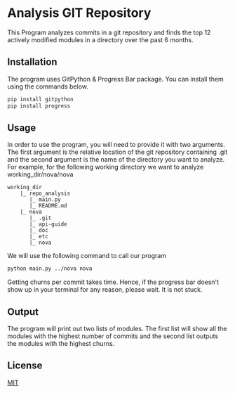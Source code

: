 # Analysis GIT Repository

This Program analyzes commits in a git repository and finds the top 12 actively modified modules in a directory over the past 6 months.

## Installation

The program uses GitPython & Progress Bar package. You can install them using the commands below. 

```bash
pip install gitpython
pip install progress
```

## Usage

In order to use the program, you will need to provide it with two arguments. The first argument is the relative location of the git repository containing .git  and the second argument is the name of the directory you want to analyze. For example, for the following working directory we want to analyze working_dir/nova/nova

```
working_dir
    |_ repo_analysis
       |_ main.py
       |_ README.md
    |_ nova
       |_ .git
       |_ api-guide
       |_ doc
       |_ etc
       |_ nova
```
We will use the following command to call our program

```bash
python main.py ../nova nova
```

Getting churns per commit takes time. Hence, if the progress bar doesn't show up in your terminal for any reason, please wait. It is not stuck.

## Output
The program will print out two lists of modules. The first list will show all the modules with the highest number of commits and the second list outputs the modules with the highest churns.

## License
[MIT](https://choosealicense.com/licenses/mit/)
